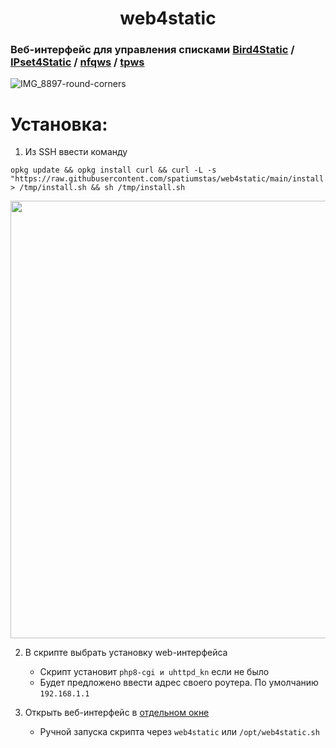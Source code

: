 <h1 style="text-align: center;">web4static</h1>

### Веб-интерфейс для управления списками [Bird4Static](https://github.com/DennoN-RUS/Bird4Static) / [IPset4Static](https://github.com/DennoN-RUS/IPset4Static) / [nfqws](https://github.com/Anonym-tsk/nfqws-keenetic) / [tpws](https://github.com/Anonym-tsk/tpws-keenetic)

![IMG_8897-round-corners](https://github.com/user-attachments/assets/d657739a-a86d-4a99-82a9-a73f1f6b3682)

# Установка:

1. Из SSH ввести команду
```shell
opkg update && opkg install curl && curl -L -s "https://raw.githubusercontent.com/spatiumstas/web4static/main/install.sh" > /tmp/install.sh && sh /tmp/install.sh
```
<img src="https://github.com/user-attachments/assets/4283eba2-e76c-43af-8646-28409c5f5460" alt="" width="700">

2. В скрипте выбрать установку web-интерфейса

   - Скрипт установит `php8-cgi и uhttpd_kn` если не было
   - Будет предложено ввести адрес своего роутера. По умолчанию `192.168.1.1`

3. Открыть веб-интерфейс в [отдельном окне](http://192.168.1.1:88/w4s/)
   - Ручной запуска скрипта через `web4static` или `/opt/web4static.sh`
